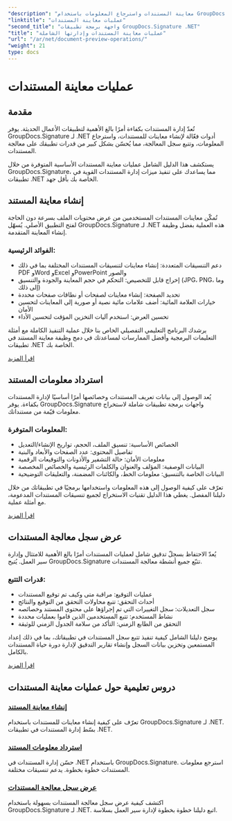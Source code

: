 ```yaml
---
"description": "معاينة المستندات واسترجاع المعلومات باستخدام GroupDocs.Signature لـ .NET. تعلم كيفية إنشاء معاينات، واستخراج البيانات الوصفية، وتتبع سجل المستندات في تطبيقاتك."
"linktitle": "عمليات معاينة المستندات"
"second_title": "واجهة برمجة تطبيقات GroupDocs.Signature .NET"
"title": "عمليات معاينة المستندات وإدارتها الشاملة"
"url": "/ar/net/document-preview-operations/"
"weight": 21
type: docs
---
```

# عمليات معاينة المستندات

## مقدمة

تُعدّ إدارة المستندات بكفاءة أمرًا بالغ الأهمية لتطبيقات الأعمال الحديثة. يوفر GroupDocs.Signature لـ .NET أدوات فعّالة لإنشاء معاينات للمستندات، واسترجاع المعلومات، وتتبع سجل المعالجة، مما يُحسّن بشكل كبير من قدرات تطبيقك على معالجة المستندات.

يستكشف هذا الدليل الشامل عمليات معاينة المستندات الأساسية المتوفرة من خلال GroupDocs.Signature، مما يساعدك على تنفيذ ميزات إدارة المستندات القوية في تطبيقات .NET الخاصة بك بأقل جهد.

## إنشاء معاينة المستند

تُمكّن معاينات المستندات المستخدمين من عرض محتويات الملف بسرعة دون الحاجة لفتح التطبيق الأصلي. يُسهّل GroupDocs.Signature لـ .NET هذه العملية بفضل وظيفة إنشاء المعاينة المتقدمة.

### الفوائد الرئيسية:
- دعم التنسيقات المتعددة: إنشاء معاينات لتنسيقات المستندات المختلفة بما في ذلك PDF وWord وExcel وPowerPoint والصور
- إخراج قابل للتخصيص: التحكم في حجم المعاينة والجودة والتنسيق (JPG، PNG، وما إلى ذلك)
- تحديد الصفحة: إنشاء معاينات لصفحات أو نطاقات صفحات محددة
- خيارات العلامة المائية: أضف علامات مائية نصية أو صورية إلى المعاينات لتحسين الأمان
- تحسين العرض: استخدم آليات التخزين المؤقت لتحسين الأداء

يرشدك البرنامج التعليمي التفصيلي الخاص بنا خلال عملية التنفيذ الكاملة مع أمثلة التعليمات البرمجية وأفضل الممارسات لمساعدتك في دمج وظيفة معاينة المستند في تطبيقات .NET الخاصة بك.

[اقرأ المزيد](./generate-document-preview/)

## استرداد معلومات المستند

يُعد الوصول إلى بيانات تعريف المستندات وخصائصها أمرًا أساسيًا لإدارة المستندات بكفاءة. يوفر GroupDocs.Signature واجهات برمجة تطبيقات شاملة لاستخراج معلومات قيّمة من مستنداتك.

### المعلومات المتوفرة:
- الخصائص الأساسية: تنسيق الملف، الحجم، تواريخ الإنشاء/التعديل
- تفاصيل المحتوى: عدد الصفحات والأبعاد والبنية
- معلومات الأمان: حالة التشفير والأذونات والتوقيعات الرقمية
- البيانات الوصفية: المؤلف والعنوان والكلمات الرئيسية والخصائص المخصصة
- البيانات الخاصة بالتنسيق: معلومات الخط، والكائنات المضمنة، والتعليقات التوضيحية

تعرّف على كيفية الوصول إلى هذه المعلومات واستخدامها برمجيًا في تطبيقاتك من خلال دليلنا المفصل. يغطي هذا الدليل تقنيات الاستخراج لجميع تنسيقات المستندات المدعومة، مع أمثلة عملية.

[اقرأ المزيد](./retrieve-document-information/)

## عرض سجل معالجة المستندات

يُعدّ الاحتفاظ بسجلّ تدقيق شامل لعمليات المستندات أمرًا بالغ الأهمية للامتثال وإدارة سير العمل. يُتيح GroupDocs.Signature تتبّع جميع أنشطة معالجة المستندات.

### قدرات التتبع:
- عمليات التوقيع: مراقبة متى وكيف تم توقيع المستندات
- أحداث التحقق: تتبع محاولات التحقق من التوقيع والنتائج
- سجل التعديلات: سجل التغييرات التي تم إجراؤها على محتوى المستند وخصائصه
- نشاط المستخدم: تتبع المستخدمين الذين قاموا بعمليات محددة
- التحقق من الطابع الزمني: التأكد من سلامة الجدول الزمني للوثيقة

يوضح دليلنا الشامل كيفية تنفيذ تتبع سجل المستندات في تطبيقاتك، بما في ذلك إعداد المستمعين وتخزين بيانات السجل وإنشاء تقارير التدقيق لإدارة دورة حياة المستندات بالكامل.

[اقرأ المزيد](./view-document-processing-history/)

## دروس تعليمية حول عمليات معاينة المستندات

### [إنشاء معاينة المستند](./generate-document-preview/)
تعرّف على كيفية إنشاء معاينات للمستندات باستخدام GroupDocs.Signature لـ .NET. بسّط إدارة المستندات في تطبيقات .NET.

### [استرداد معلومات المستند](./retrieve-document-information/)
حسّن إدارة المستندات في .NET باستخدام GroupDocs.Signature. استرجع معلومات المستندات خطوة بخطوة. يدعم تنسيقات مختلفة.

### [عرض سجل معالجة المستندات](./view-document-processing-history/)
اكتشف كيفية عرض سجل معالجة المستندات بسهولة باستخدام GroupDocs.Signature لـ .NET. اتبع دليلنا خطوة بخطوة لإدارة سير العمل بسلاسة.